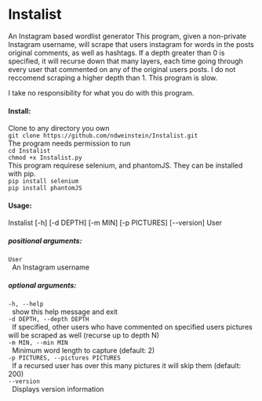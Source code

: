 # Instalist
An Instagram based wordlist generator
This program, given a non-private Instagram username, will scrape that users instagram for words in the posts original comments, as well as hashtags. If a depth greater than 0 is specified, it will recurse down that many layers, each time going through every user that commented on any of the original users posts. I do not reccomend scraping a higher depth than 1. This program is slow.

I take no responsibility for what you do with this program.

#### Install:
  Clone to any directory you own  
  `git clone https://github.com/ndweinstein/Instalist.git`  
  The program needs permission to run  
  `cd Instalist`  
  `chmod +x Instalist.py`  
  This program requirese selenium, and phantomJS. They can be installed with pip.  
  `pip install selenium`  
  `pip install phantomJS`

#### Usage:
  Instalist [-h] [-d DEPTH] [-m MIN] [-p PICTURES] [--version] User

##### positional arguments:
`User`  
&nbsp;&nbsp;An Instagram username

##### optional arguments:
`-h, --help`  
&nbsp;&nbsp;show this help message and exit  
`-d DEPTH, --depth DEPTH`  
&nbsp;&nbsp;If specified, other users who have commented on specified users pictures will be scraped as well (recurse up to depth N)  
`-m MIN, --min MIN`  
&nbsp;&nbsp;Minimum word length to capture (default: 2)  
`-p PICTURES, --pictures PICTURES`  
&nbsp;&nbsp;If a recursed user has over this many pictures it will skip them (default: 200)  
`--version`  
&nbsp;&nbsp;Displays version information  

